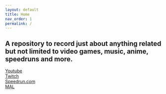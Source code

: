 ```yaml
---
layout: default
title: Home
nav_order: 1
permalink: /
---
```


## A repository to record just about anything related but not limited to video games, music, anime, speedruns and more. 

[Youtube](https://www.youtube.com/channel/UCbqRs9jTlIsowmnO6X2WsQA)  
[Twitch](https://www.twitch.tv/jackpotat0)  
[Speedrun.com](https://www.youtube.com/)  
[MAL](https://myanimelist.net/animelist/Jack_Potato)
